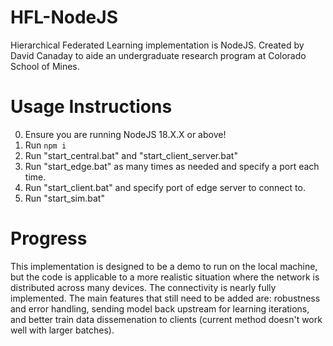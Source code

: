 # HFL-NodeJS
Hierarchical Federated Learning implementation is NodeJS. Created by David Canaday to aide an undergraduate research program at Colorado School of Mines.

# Usage Instructions
0. Ensure you are running NodeJS 18.X.X or above!
1. Run `npm i`
2. Run "start_central.bat" and "start_client_server.bat"
3. Run "start_edge.bat" as many times as needed and specify a port each time.
4. Run "start_client.bat" and specify port of edge server to connect to.
5. Run "start_sim.bat"

# Progress
This implementation is designed to be a demo to run on the local machine, but the code is applicable to a more realistic situation where the network is distributed across many devices. The connectivity is nearly fully implemented. The main features that still need to be added are: robustness and error handling, sending model back upstream for learning iterations, and better train data dissemenation to clients (current method doesn't work well with larger batches).
